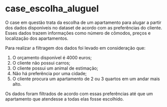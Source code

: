 # case_escolha_aluguel

O case em questão trata da escolha de um apartamento para alugar a partir dos dados disponíveis no dataset de acordo com as preferências do cliente. Esses dados trazem informações como número de cômodos, preços e localização dos apartamentos.

Para realizar a filtragem dos dados foi levado em consideração que:
1. O orçamento disponível é 4000 euros;
2. O cliente não possui carros;
3. O cliente possui um animal de estimação;
4. Não há preferência por uma cidade;
5. O cliente procura um apartamento de 2 ou 3 quartos em um andar mais alto.

Os dados foram filtrados de acordo com essas preferências até que um apartamento que atendesse a todas elas fosse escolhido.
